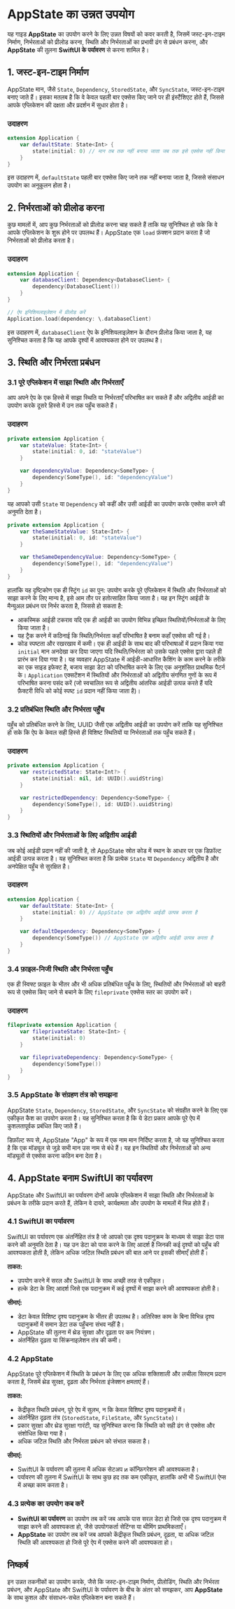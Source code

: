 # AppState का उन्नत उपयोग

यह गाइड **AppState** का उपयोग करने के लिए उन्नत विषयों को कवर करती है, जिसमें जस्ट-इन-टाइम निर्माण, निर्भरताओं को प्रीलोड करना, स्थिति और निर्भरताओं का प्रभावी ढंग से प्रबंधन करना, और **AppState** की तुलना **SwiftUI के पर्यावरण** से करना शामिल है।

## 1. जस्ट-इन-टाइम निर्माण

AppState मान, जैसे `State`, `Dependency`, `StoredState`, और `SyncState`, जस्ट-इन-टाइम बनाए जाते हैं। इसका मतलब है कि वे केवल पहली बार एक्सेस किए जाने पर ही इंस्टैंशिएट होते हैं, जिससे आपके एप्लिकेशन की दक्षता और प्रदर्शन में सुधार होता है।

### उदाहरण

```swift
extension Application {
    var defaultState: State<Int> {
        state(initial: 0) // मान तब तक नहीं बनाया जाता जब तक इसे एक्सेस नहीं किया जाता
    }
}
```

इस उदाहरण में, `defaultState` पहली बार एक्सेस किए जाने तक नहीं बनाया जाता है, जिससे संसाधन उपयोग का अनुकूलन होता है।

## 2. निर्भरताओं को प्रीलोड करना

कुछ मामलों में, आप कुछ निर्भरताओं को प्रीलोड करना चाह सकते हैं ताकि यह सुनिश्चित हो सके कि वे आपके एप्लिकेशन के शुरू होने पर उपलब्ध हैं। AppState एक `load` फ़ंक्शन प्रदान करता है जो निर्भरताओं को प्रीलोड करता है।

### उदाहरण

```swift
extension Application {
    var databaseClient: Dependency<DatabaseClient> {
        dependency(DatabaseClient())
    }
}

// ऐप इनिशियलाइज़ेशन में प्रीलोड करें
Application.load(dependency: \.databaseClient)
```

इस उदाहरण में, `databaseClient` ऐप के इनिशियलाइज़ेशन के दौरान प्रीलोड किया जाता है, यह सुनिश्चित करता है कि यह आपके दृश्यों में आवश्यकता होने पर उपलब्ध है।

## 3. स्थिति और निर्भरता प्रबंधन

### 3.1 पूरे एप्लिकेशन में साझा स्थिति और निर्भरताएँ

आप अपने ऐप के एक हिस्से में साझा स्थिति या निर्भरताएँ परिभाषित कर सकते हैं और अद्वितीय आईडी का उपयोग करके दूसरे हिस्से में उन तक पहुँच सकते हैं।

### उदाहरण

```swift
private extension Application {
    var stateValue: State<Int> {
        state(initial: 0, id: "stateValue")
    }

    var dependencyValue: Dependency<SomeType> {
        dependency(SomeType(), id: "dependencyValue")
    }
}
```

यह आपको उसी `State` या `Dependency` को कहीं और उसी आईडी का उपयोग करके एक्सेस करने की अनुमति देता है।

```swift
private extension Application {
    var theSameStateValue: State<Int> {
        state(initial: 0, id: "stateValue")
    }

    var theSameDependencyValue: Dependency<SomeType> {
        dependency(SomeType(), id: "dependencyValue")
    }
}
```

हालांकि यह दृष्टिकोण एक ही स्ट्रिंग `id` का पुन: उपयोग करके पूरे एप्लिकेशन में स्थिति और निर्भरताओं को साझा करने के लिए मान्य है, इसे आम तौर पर हतोत्साहित किया जाता है। यह इन स्ट्रिंग आईडी के मैन्युअल प्रबंधन पर निर्भर करता है, जिससे हो सकता है:
- आकस्मिक आईडी टकराव यदि एक ही आईडी का उपयोग विभिन्न इच्छित स्थितियों/निर्भरताओं के लिए किया जाता है।
- यह ट्रैक करने में कठिनाई कि स्थिति/निर्भरता कहाँ परिभाषित है बनाम कहाँ एक्सेस की गई है।
- कोड स्पष्टता और रखरखाव में कमी।
एक ही आईडी के साथ बाद की परिभाषाओं में प्रदान किया गया `initial` मान अनदेखा कर दिया जाएगा यदि स्थिति/निर्भरता को उसके पहले एक्सेस द्वारा पहले ही प्रारंभ कर दिया गया है। यह व्यवहार AppState में आईडी-आधारित कैशिंग के काम करने के तरीके का एक साइड इफेक्ट है, बजाय साझा डेटा को परिभाषित करने के लिए एक अनुशंसित प्राथमिक पैटर्न के। `Application` एक्सटेंशन में स्थितियों और निर्भरताओं को अद्वितीय संगणित गुणों के रूप में परिभाषित करना पसंद करें (जो स्वचालित रूप से अद्वितीय आंतरिक आईडी उत्पन्न करते हैं यदि फ़ैक्टरी विधि को कोई स्पष्ट `id` प्रदान नहीं किया जाता है)।

### 3.2 प्रतिबंधित स्थिति और निर्भरता पहुँच

पहुँच को प्रतिबंधित करने के लिए, UUID जैसी एक अद्वितीय आईडी का उपयोग करें ताकि यह सुनिश्चित हो सके कि ऐप के केवल सही हिस्से ही विशिष्ट स्थितियों या निर्भरताओं तक पहुँच सकते हैं।

### उदाहरण

```swift
private extension Application {
    var restrictedState: State<Int?> {
        state(initial: nil, id: UUID().uuidString)
    }

    var restrictedDependency: Dependency<SomeType> {
        dependency(SomeType(), id: UUID().uuidString)
    }
}
```

### 3.3 स्थितियों और निर्भरताओं के लिए अद्वितीय आईडी

जब कोई आईडी प्रदान नहीं की जाती है, तो AppState स्रोत कोड में स्थान के आधार पर एक डिफ़ॉल्ट आईडी उत्पन्न करता है। यह सुनिश्चित करता है कि प्रत्येक `State` या `Dependency` अद्वितीय है और अनपेक्षित पहुँच से सुरक्षित है।

### उदाहरण

```swift
extension Application {
    var defaultState: State<Int> {
        state(initial: 0) // AppState एक अद्वितीय आईडी उत्पन्न करता है
    }

    var defaultDependency: Dependency<SomeType> {
        dependency(SomeType()) // AppState एक अद्वितीय आईडी उत्पन्न करता है
    }
}
```

### 3.4 फ़ाइल-निजी स्थिति और निर्भरता पहुँच

एक ही स्विफ्ट फ़ाइल के भीतर और भी अधिक प्रतिबंधित पहुँच के लिए, स्थितियों और निर्भरताओं को बाहरी रूप से एक्सेस किए जाने से बचाने के लिए `fileprivate` एक्सेस स्तर का उपयोग करें।

### उदाहरण

```swift
fileprivate extension Application {
    var fileprivateState: State<Int> {
        state(initial: 0)
    }

    var fileprivateDependency: Dependency<SomeType> {
        dependency(SomeType())
    }
}
```

### 3.5 AppState के संग्रहण तंत्र को समझना

AppState `State`, `Dependency`, `StoredState`, और `SyncState` को संग्रहीत करने के लिए एक एकीकृत कैश का उपयोग करता है। यह सुनिश्चित करता है कि ये डेटा प्रकार आपके पूरे ऐप में कुशलतापूर्वक प्रबंधित किए जाते हैं।

डिफ़ॉल्ट रूप से, AppState "App" के रूप में एक नाम मान निर्दिष्ट करता है, जो यह सुनिश्चित करता है कि एक मॉड्यूल से जुड़े सभी मान उस नाम से बंधे हैं। यह इन स्थितियों और निर्भरताओं को अन्य मॉड्यूलों से एक्सेस करना कठिन बना देता है।

## 4. AppState बनाम SwiftUI का पर्यावरण

AppState और SwiftUI का पर्यावरण दोनों आपके एप्लिकेशन में साझा स्थिति और निर्भरताओं के प्रबंधन के तरीके प्रदान करते हैं, लेकिन वे दायरे, कार्यक्षमता और उपयोग के मामलों में भिन्न होते हैं।

### 4.1 SwiftUI का पर्यावरण

SwiftUI का पर्यावरण एक अंतर्निहित तंत्र है जो आपको एक दृश्य पदानुक्रम के माध्यम से साझा डेटा पास करने की अनुमति देता है। यह उन डेटा को पास करने के लिए आदर्श है जिनकी कई दृश्यों को पहुँच की आवश्यकता होती है, लेकिन अधिक जटिल स्थिति प्रबंधन की बात आने पर इसकी सीमाएँ होती हैं।

**ताकत:**
- उपयोग करने में सरल और SwiftUI के साथ अच्छी तरह से एकीकृत।
- हल्के डेटा के लिए आदर्श जिसे एक पदानुक्रम में कई दृश्यों में साझा करने की आवश्यकता होती है।

**सीमाएं:**
- डेटा केवल विशिष्ट दृश्य पदानुक्रम के भीतर ही उपलब्ध है। अतिरिक्त काम के बिना विभिन्न दृश्य पदानुक्रमों में समान डेटा तक पहुँचना संभव नहीं है।
- AppState की तुलना में थ्रेड सुरक्षा और दृढ़ता पर कम नियंत्रण।
- अंतर्निहित दृढ़ता या सिंक्रनाइज़ेशन तंत्र की कमी।

### 4.2 AppState

AppState पूरे एप्लिकेशन में स्थिति के प्रबंधन के लिए एक अधिक शक्तिशाली और लचीला सिस्टम प्रदान करता है, जिसमें थ्रेड सुरक्षा, दृढ़ता और निर्भरता इंजेक्शन क्षमताएं हैं।

**ताकत:**
- केंद्रीकृत स्थिति प्रबंधन, पूरे ऐप में सुलभ, न कि केवल विशिष्ट दृश्य पदानुक्रमों में।
- अंतर्निहित दृढ़ता तंत्र (`StoredState`, `FileState`, और `SyncState`)।
- प्रकार सुरक्षा और थ्रेड सुरक्षा गारंटी, यह सुनिश्चित करना कि स्थिति को सही ढंग से एक्सेस और संशोधित किया गया है।
- अधिक जटिल स्थिति और निर्भरता प्रबंधन को संभाल सकता है।

**सीमाएं:**
- SwiftUI के पर्यावरण की तुलना में अधिक सेटअप и कॉन्फ़िगरेशन की आवश्यकता है।
- पर्यावरण की तुलना में SwiftUI के साथ कुछ हद तक कम एकीकृत, हालांकि अभी भी SwiftUI ऐप्स में अच्छा काम करता है।

### 4.3 प्रत्येक का उपयोग कब करें

- **SwiftUI का पर्यावरण** का उपयोग तब करें जब आपके पास सरल डेटा हो जिसे एक दृश्य पदानुक्रम में साझा करने की आवश्यकता हो, जैसे उपयोगकर्ता सेटिंग्स या थीमिंग प्राथमिकताएँ।
- **AppState** का उपयोग तब करें जब आपको केंद्रीकृत स्थिति प्रबंधन, दृढ़ता, या अधिक जटिल स्थिति की आवश्यकता हो जिसे पूरे ऐप में एक्सेस करने की आवश्यकता हो।

## निष्कर्ष

इन उन्नत तकनीकों का उपयोग करके, जैसे कि जस्ट-इन-टाइम निर्माण, प्रीलोडिंग, स्थिति और निर्भरता प्रबंधन, और AppState और SwiftUI के पर्यावरण के बीच के अंतर को समझकर, आप **AppState** के साथ कुशल और संसाधन-सचेत एप्लिकेशन बना सकते हैं।
